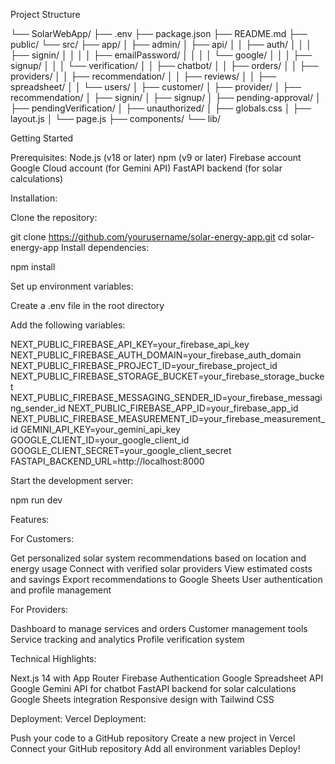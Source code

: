 
Project Structure


└── SolarWebApp/
    ├── .env
    ├── package.json
    ├── README.md
    ├── public/
    └── src/
        ├── app/
        │   ├── admin/
        │   ├── api/
        │   │   ├── auth/
        │   │   │   ├── signin/
        │   │   │   │   ├── emailPassword/
        │   │   │   │   └── google/
        │   │   │   ├── signup/
        │   │   │   └── verification/
        │   │   ├── chatbot/
        │   │   ├── orders/
        │   │   ├── providers/
        │   │   ├── recommendation/
        │   │   ├── reviews/
        │   │   ├── spreadsheet/
        │   │   └── users/
        │   ├── customer/
        │   ├── provider/
        │   ├── recommendation/
        │   ├── signin/
        │   ├── signup/
        │   ├── pending-approval/
        │   ├── pendingVerification/
        │   ├── unauthorized/
        │   ├── globals.css
        │   ├── layout.js
        │   └── page.js
        ├── components/
        └── lib/


Getting Started

Prerequisites:
Node.js (v18 or later)
npm (v9 or later)
Firebase account
Google Cloud account (for Gemini API)
FastAPI backend (for solar calculations)

Installation:

Clone the repository:

git clone https://github.com/yourusername/solar-energy-app.git
cd solar-energy-app
Install dependencies:

npm install

Set up environment variables:

Create a .env file in the root directory

Add the following variables:

NEXT_PUBLIC_FIREBASE_API_KEY=your_firebase_api_key
NEXT_PUBLIC_FIREBASE_AUTH_DOMAIN=your_firebase_auth_domain
NEXT_PUBLIC_FIREBASE_PROJECT_ID=your_firebase_project_id
NEXT_PUBLIC_FIREBASE_STORAGE_BUCKET=your_firebase_storage_bucket
NEXT_PUBLIC_FIREBASE_MESSAGING_SENDER_ID=your_firebase_messaging_sender_id
NEXT_PUBLIC_FIREBASE_APP_ID=your_firebase_app_id
NEXT_PUBLIC_FIREBASE_MEASUREMENT_ID=your_firebase_measurement_id
GEMINI_API_KEY=your_gemini_api_key
GOOGLE_CLIENT_ID=your_google_client_id
GOOGLE_CLIENT_SECRET=your_google_client_secret
FASTAPI_BACKEND_URL=http://localhost:8000

Start the development server:

npm run dev


Features:

For Customers:

Get personalized solar system recommendations based on location and energy usage
Connect with verified solar providers
View estimated costs and savings
Export recommendations to Google Sheets
User authentication and profile management

For Providers:

Dashboard to manage services and orders
Customer management tools
Service tracking and analytics
Profile verification system

Technical Highlights:

Next.js 14 with App Router
Firebase Authentication
Google Spreadsheet API
Google Gemini API for chatbot
FastAPI backend for solar calculations
Google Sheets integration
Responsive design with Tailwind CSS


Deployment:
Vercel Deployment:

Push your code to a GitHub repository
Create a new project in Vercel
Connect your GitHub repository
Add all environment variables
Deploy!